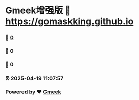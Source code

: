 # Gmeek增强版 :link: https://gomaskking.github.io 
### :page_facing_up: [0](https://gomaskking.github.io/tag.html) 
### :speech_balloon: 0 
### :hibiscus: 0 
### :alarm_clock: 2025-04-19 11:07:57 
### Powered by :heart: [Gmeek](https://github.com/Meekdai/Gmeek)
